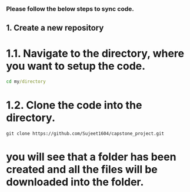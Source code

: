### Please follow the below steps to sync code.

## 1. Create a new repository

# 1.1. Navigate to the directory, where you want to setup the code.

```cmd
cd my/directory
```
# 1.2. Clone the code into the directory.

```git
git clone https://github.com/Sujeet1604/capstone_project.git

```

# you will see that a folder has been created and all the files will be downloaded into the folder.
